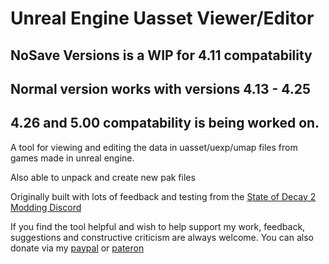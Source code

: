 # Unreal Engine Uasset Viewer/Editor

## NoSave Versions is a WIP for 4.11 compatability

## Normal version works with versions 4.13 - 4.25

## 4.26 and 5.00 compatability is being worked on.

A tool for viewing and editing the data in uasset/uexp/umap files from games made in unreal engine.

Also able to unpack and create new pak files

Originally built with lots of feedback and testing from the [State of Decay 2 Modding Discord]( https://discord.gg/emhxg5d )

If you find the tool helpful and wish to help support my work, feedback, suggestions and constructive criticism are always welcome.
You can also donate via my [paypal](https://www.paypal.com/paypalme/KaiHeilos) or [pateron](https://www.patreon.com/kaiheilos)
